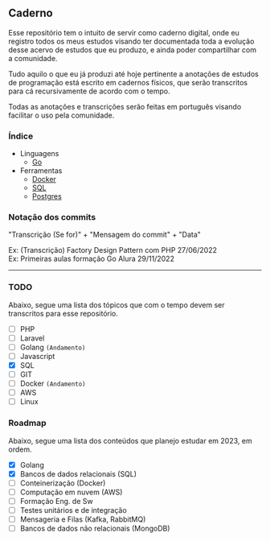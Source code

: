 ## **Caderno**
Esse repositório tem o intuito de servir como caderno digital, onde eu registro todos os meus estudos visando ter documentada toda a evolução desse acervo de estudos que eu produzo, e ainda poder compartilhar com a comunidade.

Tudo aquilo o que eu já produzi até hoje pertinente a anotações de estudos de programação está escrito em cadernos físicos, que serão transcritos para cá recursivamente de acordo com o tempo.

Todas as anotações e transcrições serão feitas em português visando facilitar o uso pela comunidade.

### **Índice**
- Linguagens
    - [Go](https://github.com/ropehapi/caderno/tree/main/Linguagens/Go) 
- Ferramentas
    - [Docker](https://github.com/ropehapi/caderno/tree/main/Ferramentas/Docker)
    - [SQL](https://github.com/ropehapi/caderno/tree/main/Ferramentas/Database/SQL/)
    - [Postgres](https://github.com/ropehapi/caderno/tree/main/Ferramentas/Database/SQL/Postgres)

### **Notação dos commits**
"Transcrição (Se for)" + "Mensagem do commit" + "Data"

Ex: (Transcrição) Factory Design Pattern com PHP 27/06/2022 <br>
Ex: Primeiras aulas formação Go Alura 29/11/2022 <br>

---

### **TODO**
Abaixo, segue uma lista dos tópicos que com o tempo devem ser transcritos para esse repositório.

- [ ] PHP
- [ ] Laravel
- [ ] Golang `(Andamento)`
- [ ] Javascript
- [x] SQL
- [ ] GIT
- [ ] Docker `(Andamento)`
- [ ] AWS
- [ ] Linux

### **Roadmap**
Abaixo, segue uma lista dos conteúdos que planejo estudar em 2023, em ordem.

- [x] Golang
- [x] Bancos de dados relacionais (SQL)
- [ ] Conteinerização (Docker)
- [ ] Computação em nuvem (AWS)
- [ ] Formação Eng. de Sw
- [ ] Testes unitários e de integração
- [ ] Mensageria e Filas (Kafka, RabbitMQ)
- [ ] Bancos de dados não relacionais (MongoDB)